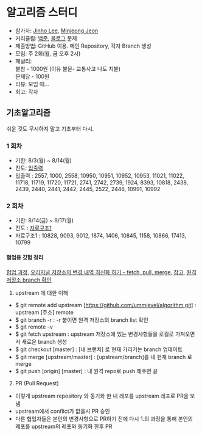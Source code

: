 # 알고리즘 스터디

- 참가자: [Jinho Lee](https://github.com/justzino), [Minjeong Jeon](https://github.com/ummjevel)
- 커리큘럼: [백준](https://code.plus/course/41), [블로그](https://plzrun.tistory.com/entry/%EC%95%8C%EA%B3%A0%EB%A6%AC%EC%A6%98-%EB%AC%B8%EC%A0%9C%ED%92%80%EC%9D%B4PS-%EC%8B%9C%EC%9E%91%ED%95%98%EA%B8%B0) 문제
- 제출방법: GitHub 이용. 메인 Repository, 각자 Branch 생성
- 모임: 주 2회(월, 금 오후 2시)
- 패널티:  
불참 - 1000원 (이유 불문- 교통사고 나도 지불)  
문제당 - 100원
- 리뷰: 모임 때... 
- 회고: 각자

## 기초알고리즘
쉬운 것도 무시하지 말고 기초부터 다시.

### 1 회차
- 기한: 8/3(월) ~ 8/14(월) 
- 진도: [입출력](https://plzrun.tistory.com/entry/%EC%95%8C%EA%B3%A0%EB%A6%AC%EC%A6%98-%EB%AC%B8%EC%A0%9C%ED%92%80%EC%9D%B4PS-%EC%8B%9C%EC%9E%91%ED%95%98%EA%B8%B0)
- 입출력 : 2557, 1000, 2558, 10950, 10951, 10952, 10953, 11021, 11022, 11718, 11719, 11720, 11721, 2741, 2742, 2739, 1924, 8393, 10818, 2438, 2439, 2440, 2441, 2442, 2445, 2522, 2446, 10991, 10992

### 2 회차
- 기한: 8/14(금) ~ 8/17(월)
- 진도 : [자료구조1](https://code.plus/course/41)
- 자료구조1 : 10828, 9093, 9012, 1874, 1406, 10845, 1158, 10866, 17413, 10799

#### 협업용 깃헙 정리
[협업 과정](https://gmlwjd9405.github.io/2018/05/12/how-to-collaborate-on-GitHub-3.html), [오리지널 저장소의 변경 내역 최신화 하기 - fetch, pull, merge](https://playinlion.tistory.com/29),
 [참고](http://www.notforme.kr/archives/1631), [원격 저장소 branch 확인](https://junwoo45.github.io/2019-07-16-git_remote_branch/)
1. upstream 에 대한 이해
- $ git remote add upstream [https://github.com/ummjevel/algorithm.git] : upstream [주소] remote
- $ git branch -r : -r 붙이면 원격 저장소의 branch list 확인
- $ git remote -v
- $ git fetch upstream : upstream 저장소에 있는 변경사항들을 로컬로 가져오면서 새로운 branch 생성
- $ git checkout [master] : [내 브랜치] 로 현재 가리키는 branch 업데이트
- $ git merge [upstream/master] : [upstream/branch]를 내 현재 branch 로 merge
- $ git push [origin] [master] : 내 원격 repo로 push 해주면 끝

2. PR (Pull Request)
- 이렇게 upstream repository 와 동기화 한 내 레포를 upstream 레포로 PR을 보냄
- upstream에서 conflict가 없을시 PR 승인
- 다른 협업자들은 본인의 변경사항으로 PR하기 전에 다시 1.의 과정을 통해 본인의 레포를 upstream의 레포와 동기화 한후 PR
 